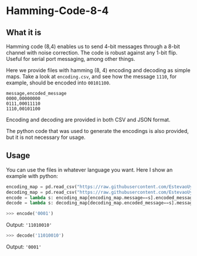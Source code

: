 # Hamming-Code-8-4
## What it is
Hamming code (8,4) enables us to send 4-bit messages through a 8-bit channel with noise correction.
The code is robust against any 1-bit flip. Useful for serial port messaging, among other things.

Here we provide files with hamming (8, 4) encoding and decoding as simple maps.
Take a look at `encoding.csv`, and see how the message `1110`, for example, should be encoded into `00101100`.
``` 
message,encoded_message
0000,00000000
0111,00011110
1110,00101100
```
Encoding and decoding are provided in both CSV and JSON format.

The python code that was used to generate the encodings is also provided, but it is not necessary for usage.
## Usage
You can use the files in whatever language you want. Here I show an example with python:
```python
encoding_map = pd.read_csv("https://raw.githubusercontent.com/EstevaoUyra/Hamming-Code-8-4/main/encoding.csv", dtype=str)
decoding_map = pd.read_csv("https://raw.githubusercontent.com/EstevaoUyra/Hamming-Code-8-4/main/decoding.csv", dtype=str)
encode = lambda s: encoding_map[encoding_map.message==s].encoded_message.values[0]
decode = lambda s: decoding_map[decoding_map.encoded_message==s].message.values[0]
```


```python
>>> encode('0001')
```
Output: `'11010010'`

```python
>>> decode('11010010')
```
Output: `'0001'`
